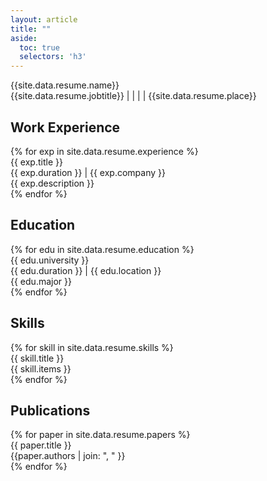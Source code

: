 ```yaml
---
layout: article
title: ""
aside:
  toc: true
  selectors: 'h3'
---
```

<div class="resume-section-content">
  <div class="resume-block">
      <div class="resume-title">
        {{site.data.resume.name}}
      </div>
      <div class="resume-sub-title">
      <a href="_target_"><i class="fa fa-briefcase"></i></a> {{site.data.resume.jobtitle}} | 
      <a href="{{site.data.resume.linkedin}}"><i class="fab fa-linkedin-in"></i></a> | 
      <a href="{{site.data.resume.link}}"><i class="fas fa-globe"></i></a> | 
      <a href="{{site.data.resume.github}}"><i class="fab fa-github"></i></a> | 
      <a><i class="fas fa-map-marker-alt"></i></a> {{site.data.resume.place}}
      </div>
  </div>
</div>

## Work Experience
<div class="resume-section-content">
  {% for exp in site.data.resume.experience %}
  <div class="resume-block">
    <div class="resume-block-title">
      {{ exp.title }}
    </div>
    <div class="resume-block-subtitle">
      <i class="far fa-calendar-alt"></i> {{ exp.duration }} | {{ exp.company }}
    </div>
    <div class="resume-block-content">
      {{ exp.description }}
    </div>
  </div>
  {% endfor %}
  </div>


## Education
<div class="resume-section-content">
    {% for edu in site.data.resume.education %}
    <div class="resume-block">
      <div class="resume-block-title">
        {{ edu.university }}
      </div>
      <div class="resume-block-subtitle">
        <i class="far fa-calendar-alt"></i> {{ edu.duration }} | {{ edu.location }}
      </div>
      <div class="resume-block-content">
        {{ edu.major }}
      </div>
    </div>
    {% endfor %}
</div>

## Skills
<div class="resume-section-content">
  {% for skill in site.data.resume.skills %}
  <div class="resume-block">
    <div class="resume-block-title">
      {{ skill.title }}
    </div>
    <div class="resume-block-content">
      {{ skill.items }}
    </div>
  </div>
  {% endfor %}
  </div>

## Publications
<div class="resume-section-content">
  {% for paper in site.data.resume.papers %}
  <div class="resume-block">
    <div class="resume-block-title">
      {{ paper.title }}
    </div>
    <div class="resume-block-subtitle">
        {{paper.authors | join: ", " }}
    </div>
  </div>
  {% endfor %}
</div>
